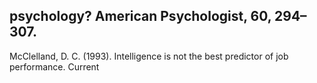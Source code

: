 ## psychology? American Psychologist, 60, 294–307.

McClelland, D. C. (1993). Intelligence is not the best predictor of job performance. Current